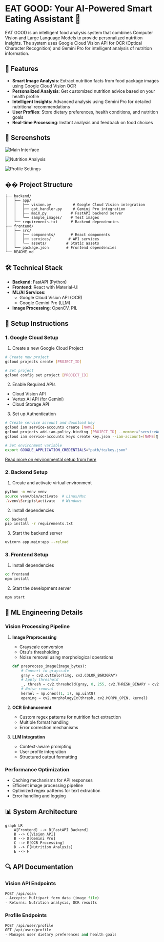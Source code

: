 # EAT GOOD: Your AI-Powered Smart Eating Assistant 🥗

EAT GOOD is an intelligent food analysis system that combines Computer Vision and Large Language Models to provide personalized nutrition insights. The system uses Google Cloud Vision API for OCR (Optical Character Recognition) and Gemini Pro for intelligent analysis of nutrition information.

## 🌟 Features

- **Smart Image Analysis**: Extract nutrition facts from food package images using Google Cloud Vision OCR
- **Personalized Analysis**: Get customized nutrition advice based on your health profile
- **Intelligent Insights**: Advanced analysis using Gemini Pro for detailed nutritional recommendations
- **User Profiles**: Store dietary preferences, health conditions, and nutrition goals
- **Real-time Processing**: Instant analysis and feedback on food choices

## 📸 Screenshots

![Main Interface](./project_images/rice_after_profile_filled.png)

![Nutrition Analysis](./project_images/last_profile_info.png)

![Profile Settings](./project_images/profile_filled.png)

## ��️ Project Structure

```
├── backend/
│   ├── app/
│   │   ├── vision.py          # Google Cloud Vision integration
│   │   ├── gpt_handler.py     # Gemini Pro integration
│   │   ├── main.py           # FastAPI backend server
│   │   └── sample_images/    # Test images
│   └── requirements.txt      # Backend dependencies
├── frontend/
│   ├── src/
│   │   ├── components/       # React components
│   │   ├── services/        # API services
│   │   └── assets/         # Static assets
│   └── package.json        # Frontend dependencies
└── README.md
```

## 🛠️ Technical Stack

- **Backend**: FastAPI (Python)
- **Frontend**: React with Material-UI
- **ML/AI Services**:
  - Google Cloud Vision API (OCR)
  - Google Gemini Pro (LLM)
- **Image Processing**: OpenCV, PIL

## 🚀 Setup Instructions

### 1. Google Cloud Setup
 
1. Create a new Google Cloud Project
```bash
# Create new project
gcloud projects create [PROJECT_ID]

# Set project
gcloud config set project [PROJECT_ID]
```

2. Enable Required APIs
- Cloud Vision API
- Vertex AI API (for Gemini)
- Cloud Storage API

3. Set up Authentication
```bash
# Create service account and download key
gcloud iam service-accounts create [NAME]
gcloud projects add-iam-policy-binding [PROJECT_ID] --member="serviceAccount:[NAME]@[PROJECT_ID].iam.gserviceaccount.com" --role="roles/owner"
gcloud iam service-accounts keys create key.json --iam-account=[NAME]@[PROJECT_ID].iam.gserviceaccount.com

# Set environment variable
export GOOGLE_APPLICATION_CREDENTIALS="path/to/key.json"
```
[Read more on environmental setup from here](https://cloud.google.com/docs/authentication/set-up-adc-local-dev-environment)

### 2. Backend Setup

1. Create and activate virtual environment
```bash
python -m venv venv
source venv/bin/activate  # Linux/Mac
.\venv\Scripts\activate   # Windows
```

2. Install dependencies
```bash
cd backend
pip install -r requirements.txt
```

3. Start the backend server
```bash
uvicorn app.main:app --reload
```

### 3. Frontend Setup

1. Install dependencies
```bash
cd frontend
npm install
```

2. Start the development server
```bash
npm start
```

## 🧠 ML Engineering Details

### Vision Processing Pipeline

1. **Image Preprocessing**
   - Grayscale conversion
   - Otsu's thresholding
   - Noise removal using morphological operations
   ```python
   def preprocess_image(image_bytes):
       # Convert to grayscale
       gray = cv2.cvtColor(img, cv2.COLOR_BGR2GRAY)
       # Apply threshold
       _, thresh = cv2.threshold(gray, 0, 255, cv2.THRESH_BINARY + cv2.THRESH_OTSU)
       # Noise removal
       kernel = np.ones((1, 1), np.uint8)
       opening = cv2.morphologyEx(thresh, cv2.MORPH_OPEN, kernel)
   ```

2. **OCR Enhancement**
   - Custom regex patterns for nutrition fact extraction
   - Multiple format handling
   - Error correction mechanisms

3. **LLM Integration**
   - Context-aware prompting
   - User profile integration
   - Structured output formatting

### Performance Optimization

- Caching mechanisms for API responses
- Efficient image processing pipeline
- Optimized regex patterns for text extraction
- Error handling and logging

## 📊 System Architecture

```mermaid
graph LR
    A[Frontend] --> B[FastAPI Backend]
    B --> C[Vision API]
    B --> D[Gemini Pro]
    C --> E[OCR Processing]
    D --> F[Nutrition Analysis]
    E --> F
```

## 🔍 API Documentation

### Vision API Endpoints

```python
POST /api/scan
- Accepts: Multipart form data (image file)
- Returns: Nutrition analysis, OCR results
```

### Profile Endpoints

```python
POST /api/user/profile
GET /api/user/profile
- Manages user dietary preferences and health goals
```
